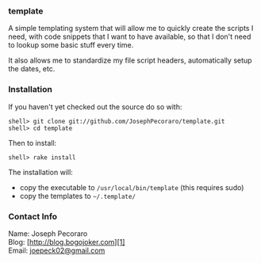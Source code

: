 ### template

A simple templating system that will allow me to quickly create
the scripts I need, with code snippets that I want to have available,
so that I don't need to lookup some basic stuff every time.

It also allows me to standardize my file script headers, automatically
setup the dates, etc.

### Installation

If you haven't yet checked out the source do so with:

    shell> git clone git://github.com/JosephPecoraro/template.git
    shell> cd template

Then to install:

    shell> rake install

The installation will:

  * copy the executable to `/usr/local/bin/template` (this requires sudo)
  * copy the templates to `~/.template/`

### Contact Info

Name: Joseph Pecoraro  
Blog: [http://blog.bogojoker.com][1]  
Email: [joepeck02@gmail.com][2]

[1]: http://blog.bogojoker.com "Joseph Pecoraro's Blog"
[2]: mailto:joepeck02@gmail.com "Joseph Pecoraro's Email"
